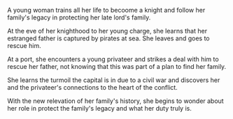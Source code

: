 A young woman trains all her life to becoome a knight and follow her family's legacy in protecting her late lord's family.

At the eve of her knighthood to her young charge, she learns that her estranged father is captured by pirates at sea. She leaves and goes to rescue him.

At a port, she encounters a young privateer and strikes a deal with him to rescue her father, not knowing that this was part of a plan to find her family.

She learns the turmoil the capital is in due to a civil war and discovers her and the privateer's connections to the heart of the conflict.

With the new relevation of her family's history, she begins to wonder about her role in protect the family's legacy and what her duty truly is.
